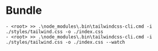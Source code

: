 # Bundle
    - <root> >> .\node_modules\.bin\tailwindcss-cli.cmd -i ./styles/tailwind.css -o ./index.css
    - <root> >> .\node_modules\.bin\tailwindcss-cli.cmd -i ./styles/tailwind.css -o ./index.css --watch